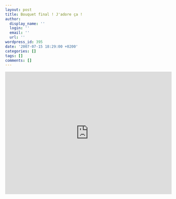 ```yaml
---
layout: post
title: Bouquet final ! J'adore ça !
author:
  display_name: ''
  login: ''
  email: ''
  url: ''
wordpress_id: 395
date: '2007-07-15 18:29:00 +0200'
categories: []
tags: []
comments: []
---
```

<iframe width="540" height="396" src="http://www.youtube.com/embed/Tax95hLxnyI" frameborder="0" allowfullscreen></iframe>
